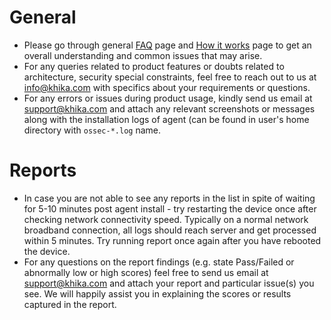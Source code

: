 # General
* Please go through general [FAQ](https://github.com/khikatech/ossec-utils/wiki/FAQ) page and [How it works](https://github.com/khikatech/ossec-utils/wiki/How-it-works#uninstallation) page to get an overall understanding and common issues that may arise.
* For any queries related to product features or doubts related to architecture, security special constraints, feel free to reach out to us at info@khika.com with specifics about your requirements or questions.
* For any errors or issues during product usage, kindly send us email at support@khika.com and attach any relevant screenshots or messages along with the installation logs of agent (can be found in user's home directory with `ossec-*.log` name.

# Reports
* In case you are not able to see any reports in the list in spite of waiting for 5-10 minutes post agent install - try restarting the device once after checking network connectivity speed. Typically on a normal network broadband connection, all logs should reach server and get processed within 5 minutes. Try running report once again after you have rebooted the device.
* For any questions on the report findings (e.g. state Pass/Failed or abnormally low or high scores) feel free to send us email at support@khika.com and attach your report and particular issue(s) you see. We will happily assist you in explaining the scores or results captured in the report.
